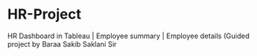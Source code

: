 # HR-Project
HR Dashboard in Tableau | Employee summary | Employee details (Guided project by Baraa Sakib Saklani Sir
